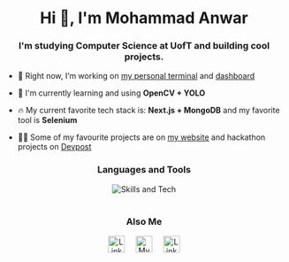 <h1 align="center">Hi 👋, I'm Mohammad Anwar</h1>
<h3 align="center">I'm studying Computer Science at UofT and building cool projects.</h3>

- 🔭 Right now, I’m working on [my personal terminal](https://anwar.app) and [dashboard](https://github.com/mh-anwar/dashboard)

- 🌱 I'm currently learning and using **OpenCV + YOLO**
- 🔥 My current favorite tech stack is: **Next.js + MongoDB** and my favorite tool is **Selenium**

- 👨‍💻 Some of my favourite projects are on [my website](https://mohammadanwar.dev) and hackathon projects on [Devpost](https://devpost.com/mh-anwar)


<h3 align="center">Languages and Tools</h3>
<div align="center">
  <img align="center" src="https://skillicons.dev/icons?i=html,css,js,react,nextjs,mongodb,sqlite,nodejs,python,java,nginx,linux&theme=dark" alt="Skills and Tech" />
</div>
<br/>

<!--
| <img src="https://github-readme-stats.vercel.app/api?username=mh-anwar&show_icons=true&count_private=true&hide_border=true&theme=transparent" height="170" /> | <img src="https://streak-stats.demolab.com/?user=mh-anwar&&hide_border=true&layout=compact&theme=transparent" height="170" /> |
| :-----------------------------------------------------------------------------------------------------------------------------------------------------------: | :-------------------------------------------------------------------------------------------------------------------------------------------: |
-->

<h3 align="center">Also Me</h3>
<div align="center" >
  <a href="https://www.linkedin.com/in/mh-anwar/ target="_blank"><img width="30" height="30" align="center" src="https://skillicons.dev/icons?i=linkedin" alt="LinkedIn" /></a>&nbsp;&nbsp;&nbsp;&nbsp;
  <a href="https://mohammadanwar.dev" target="_blank"><img width="30" height="30" align="center" src="https://mohammadanwar.dev/apple-icon.png" alt="My Website" /></a>&nbsp;&nbsp;&nbsp;&nbsp;
  <a href="https://devpost.com/mh-anwar" target="_blank"><img width="30" height="30" align="center" src="https://devpost.com/favicon.ico" alt="LinkedIn" /></a>
</table>
